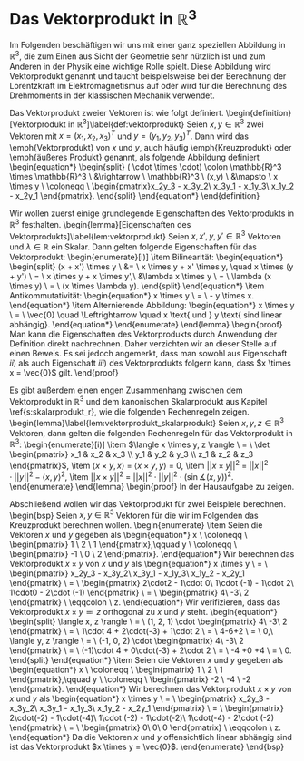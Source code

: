 # Das Vektorprodukt in $\mathbb{R}^3$

Im Folgenden beschäftigen wir uns mit einer ganz speziellen Abbildung in $\mathbb{R}^3$, die zum Einen aus Sicht der Geometrie sehr nützlich ist und zum Anderen in der Physik eine wichtige Rolle spielt.
Diese Abbildung wird Vektorprodukt genannt und taucht beispielsweise bei der Berechnung der Lorentzkraft im Elektromagnetismus auf oder wird für die Berechnung des Drehmoments in der klassischen Mechanik verwendet.

Das Vektorprodukt zweier Vektoren ist wie folgt definiert.
\begin{definition}[Vektorprodukt in $\mathbb{R}^3$]\label{def:vektorprodukt}
Seien $x,y \in \mathbb{R}^3$ zwei Vektoren mit $x=(x_1, x_2, x_3)^T$ und $y=(y_1, y_2, y_3)^T$. 
Dann wird das \emph{Vektorprodukt} von $x$ und $y$, auch häufig \emph{Kreuzprodukt} oder \emph{äußeres Produkt} genannt, als folgende Abbildung definiert
\begin{equation*}
\begin{split}
( \cdot \times \cdot) \colon \mathbb{R}^3 \times \mathbb{R}^3 \ &\rightarrow \ \mathbb{R}^3 \\
(x,y) \ &\mapsto \ x \times y \ \coloneqq \ \begin{pmatrix}x_2y_3 - x_3y_2\\ x_3y_1 - x_1y_3\\ x_1y_2 - x_2y_1 \end{pmatrix}.
\end{split}
\end{equation*}
\end{definition}

Wir wollen zuerst einige grundlegende Eigenschaften des Vektorprodukts in $\mathbb{R}^3$ festhalten.
\begin{lemma}[Eigenschaften des Vektorprodukts]\label{lem:vektorprodukt}
Seien $x, x', y, y' \in \mathbb{R}^3$ Vektoren und $\lambda \in \mathbb{R}$ ein Skalar.
Dann gelten folgende Eigenschaften für das Vektorprodukt:
\begin{enumerate}[i)]
\item Bilinearität:
\begin{equation*}
\begin{split}
(x + x') \times y \ &= \ x \times y + x' \times y, \quad  x \times (y + y') \ = \ x \times y + x \times y',\\
&\lambda x \times y \ = \  \lambda (x \times y) \ = \  (x \times \lambda y).
\end{split}
\end{equation*}
\item Antikommutativität:
\begin{equation*}
x \times y \ = \ - y \times x.
\end{equation*}
\item Alternierende Abbildung:
\begin{equation*}
x \times y \ = \ \vec{0} \quad \Leftrightarrow \quad x \text{ und } y \text{ sind linear abhängig}.
\end{equation*}
\end{enumerate}
\end{lemma}
\begin{proof}
Man kann die Eigenschaften des Vektorprodukts durch Anwendung der Definition direkt nachrechnen.
Daher verzichten wir an dieser Stelle auf einen Beweis.
Es sei jedoch angemerkt, dass man sowohl aus Eigenschaft $ii)$ als auch Eigenschaft $iii)$ des Vektorprodukts folgern kann, dass $x \times x = \vec{0}$ gilt.
\end{proof}

Es gibt außerdem einen engen Zusammenhang zwischen dem Vektorprodukt in $\mathbb{R}^3$ und dem kanonischen Skalarprodukt aus Kapitel \ref{s:skalarprodukt_r}, wie die folgenden Rechenregeln zeigen.
\begin{lemma}\label{lem:vektorprodukt_skalarprodukt}
Seien $x,y,z \in \mathbb{R}^3$ Vektoren, dann gelten die folgenden Rechenregeln für das Vektorprodukt in $\mathbb{R}^3$:
\begin{enumerate}[i)]
\item $\langle x \times y, z \rangle \ = \ \det
\begin{pmatrix}
x_1 & x_2 & x_3 \\
y_1 & y_2 & y_3 \\
z_1 & z_2 & z_3 
\end{pmatrix}$,
\item $\langle x \times y, x \rangle \ = \ \langle x \times y, y \rangle \ = \ 0$,
\item $||x \times y||^2 \ = \ ||x||^2\cdot ||y||^2 - \langle x, y \rangle^2$,
\item $||x \times y||^2\ = \ ||x||^2\cdot ||y||^2 \cdot (\sin \measuredangle (x,y))^2$.
\end{enumerate}
\end{lemma}
\begin{proof}
In der Hausaufgabe zu zeigen.

Abschließend wollen wir das Vektorprodukt für zwei Beispiele berechnen.
\begin{bsp}
Seien $x, y \in \mathbb{R}^3$ Vektoren für die wir im Folgenden das Kreuzprodukt berechnen wollen.
\begin{enumerate}
\item Seien die Vektoren $x$ und $y$ gegeben als
\begin{equation*}
x \ \coloneqq \ 
\begin{pmatrix}
1 \\ 2 \\ 1
\end{pmatrix},\qquad
y \ \coloneqq \ 
\begin{pmatrix}
-1 \\ 0 \\ 2
\end{pmatrix}.
\end{equation*}
Wir berechnen das Vektorprodukt $x \times y$ von $x$ und $y$ als
\begin{equation*}
x \times y \ = \ 
\begin{pmatrix}
x_2y_3 - x_3y_2\\
x_3y_1 - x_1y_3\\
x_1y_2 - x_2y_1
\end{pmatrix} 
\ = \ 
\begin{pmatrix}
2\cdot2 - 1\cdot 0\\
1\cdot (-1) - 1\cdot 2\\
1\cdot0 - 2\cdot (-1)
\end{pmatrix}
\ = \ 
\begin{pmatrix}
4\\
-3\\
2
\end{pmatrix}
\ \eqqcolon \ z.
\end{equation*}
Wir verifizieren, dass das Vektorprodukt $x \times y \eqqcolon z$ orthogonal zu $x$ und $y$ steht.
\begin{equation*}
\begin{split}
\langle x, z \rangle \ = \ (1, 2, 1) \cdot 
\begin{pmatrix}
4\\
-3\\
2
\end{pmatrix}
\ = \ 1\cdot 4 + 2\cdot(-3) + 1\cdot 2 \ = \ 4-6+2 \ = \ 0,\\
\langle y, z \rangle \ = \ (-1, 0, 2) \cdot 
\begin{pmatrix}
4\\
-3\\
2
\end{pmatrix}
\ = \ (-1)\cdot 4 + 0\cdot(-3) + 2\cdot 2 \ = \ -4 +0 +4 \ = \ 0.
\end{split}
\end{equation*}
\item Seien die Vektoren $x$ und $y$ gegeben als
\begin{equation*}
x \ \coloneqq \ 
\begin{pmatrix}
1 \\ 2 \\ 1
\end{pmatrix},\qquad
y \ \coloneqq \ 
\begin{pmatrix}
-2 \\ -4 \\ -2
\end{pmatrix}.
\end{equation*}
Wir berechnen das Vektorprodukt $x \times y$ von $x$ und $y$ als
\begin{equation*}
x \times y \ = \ 
\begin{pmatrix}
x_2y_3 - x_3y_2\\
x_3y_1 - x_1y_3\\
x_1y_2 - x_2y_1
\end{pmatrix} 
\ = \ 
\begin{pmatrix}
2\cdot(-2) - 1\cdot(-4)\\
1\cdot (-2) - 1\cdot(-2)\\
1\cdot(-4) - 2\cdot (-2)
\end{pmatrix}
\ = \ 
\begin{pmatrix}
0\\
0\\
0
\end{pmatrix}
\ \eqqcolon \ z.
\end{equation*}
Da die Vektoren $x$ und $y$ offensichtlich linear abhängig sind ist das Vektorprodukt $x \times y = \vec{0}$.
\end{enumerate}
\end{bsp}
